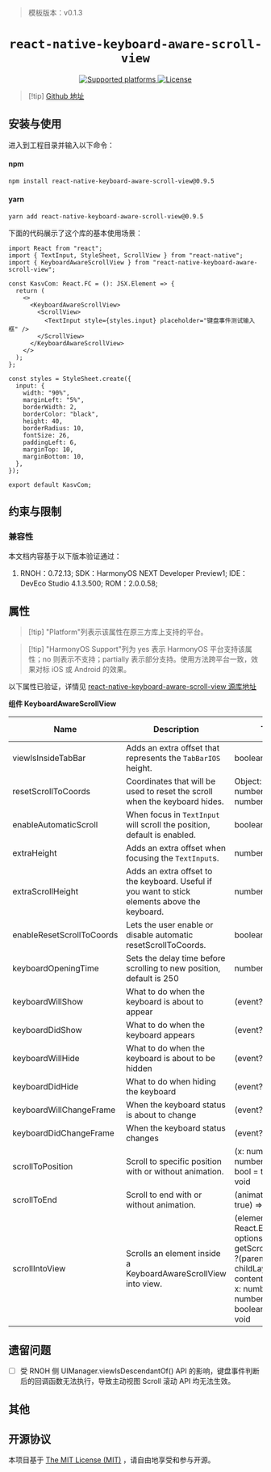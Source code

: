 > 模板版本：v0.1.3

<p align="center">
  <h1 align="center"> <code>react-native-keyboard-aware-scroll-view</code> </h1>
</p>
<p align="center">
    <a href="https://github.com/APSL/react-native-keyboard-aware-scroll-view">
        <img src="https://img.shields.io/badge/platforms-ios%20|%20android%20|%20web%20|%20harmony%20-lightgrey.svg" alt="Supported platforms" />
    </a>
    <a href="https://github.com/APSL/react-native-keyboard-aware-scroll-view/blob/master/README.md">
        <img src="https://img.shields.io/badge/license-MIT-green.svg" alt="License" />
    </a>
</p>

> [!tip] [Github 地址](https://github.com/APSL/react-native-keyboard-aware-scroll-view)

## 安装与使用

进入到工程目录并输入以下命令：

<!-- tabs:start -->

#### **npm**

```bash
npm install react-native-keyboard-aware-scroll-view@0.9.5
```

#### **yarn**

```bash
yarn add react-native-keyboard-aware-scroll-view@0.9.5
```

<!-- tabs:end -->

下面的代码展示了这个库的基本使用场景：

```tsx
import React from "react";
import { TextInput, StyleSheet, ScrollView } from "react-native";
import { KeyboardAwareScrollView } from "react-native-keyboard-aware-scroll-view";

const KasvCom: React.FC = (): JSX.Element => {
  return (
    <>
      <KeyboardAwareScrollView>
        <ScrollView>
          <TextInput style={styles.input} placeholder="键盘事件测试输入框" />
        </ScrollView>
      </KeyboardAwareScrollView>
    </>
  );
};

const styles = StyleSheet.create({
  input: {
    width: "90%",
    marginLeft: "5%",
    borderWidth: 2,
    borderColor: "black",
    height: 40,
    borderRadius: 10,
    fontSize: 26,
    paddingLeft: 6,
    marginTop: 10,
    marginBottom: 10,
  },
});

export default KasvCom;
```

## 约束与限制

### 兼容性

本文档内容基于以下版本验证通过：

1. RNOH：0.72.13; SDK：HarmonyOS NEXT Developer Preview1; IDE：DevEco Studio 4.1.3.500; ROM：2.0.0.58;

## 属性

> [!tip] "Platform"列表示该属性在原三方库上支持的平台。

> [!tip] "HarmonyOS Support"列为 yes 表示 HarmonyOS 平台支持该属性；no 则表示不支持；partially 表示部分支持。使用方法跨平台一致，效果对标 iOS 或 Android 的效果。

以下属性已验证，详情见 [react-native-keyboard-aware-scroll-view 源库地址](https://github.com/APSL/react-native-keyboard-aware-scroll-view)

**组件 KeyboardAwareScrollView**

| Name                      | Description                                                                                    | Type                                                                                                                                                             | Required | Platform | HarmonyOS Support |
| ------------------------- | ---------------------------------------------------------------------------------------------- | ---------------------------------------------------------------------------------------------------------------------------------------------------------------- | -------- | -------- | ----------------- |
| viewIsInsideTabBar        | Adds an extra offset that represents the `TabBarIOS` height.                                   | boolean                                                                                                                                                          | NO       | All      | NO                |
| resetScrollToCoords       | Coordinates that will be used to reset the scroll when the keyboard hides.                     | Object: {x: number, y: number}                                                                                                                                   | NO       | All      | NO                |
| enableAutomaticScroll     | When focus in `TextInput` will scroll the position, default is enabled.                        | boolean                                                                                                                                                          | NO       | All      | NO                |
| extraHeight               | Adds an extra offset when focusing the `TextInput`s.                                           | number                                                                                                                                                           | NO       | All      | NO                |
| extraScrollHeight         | Adds an extra offset to the keyboard. Useful if you want to stick elements above the keyboard. | number                                                                                                                                                           | NO       | All      | NO                |
| enableResetScrollToCoords | Lets the user enable or disable automatic resetScrollToCoords.                                 | boolean                                                                                                                                                          | NO       | All      | NO                |
| keyboardOpeningTime       | Sets the delay time before scrolling to new position, default is 250                           | number                                                                                                                                                           | NO       | IOS      | NO                |
| keyboardWillShow          | What to do when the keyboard is about to appear                                                | (event?) => void                                                                                                                                                 | NO       | IOS      | NO                |
| keyboardDidShow           | What to do when the keyboard appears                                                           | (event?) => void                                                                                                                                                 | NO       | All      | Yes               |
| keyboardWillHide          | What to do when the keyboard is about to be hidden                                             | (event?) => void                                                                                                                                                 | NO       | IOS      | NO                |
| keyboardDidHide           | What to do when hiding the keyboard                                                            | (event?) => void                                                                                                                                                 | NO       | All      | Yes               |
| keyboardWillChangeFrame   | When the keyboard status is about to change                                                    | (event?) => void                                                                                                                                                 | NO       | IOS      | NO                |
| keyboardDidChangeFrame    | When the keyboard status changes                                                               | (event?) => void                                                                                                                                                 | NO       | IOS      | NO                |
| scrollToPosition          | Scroll to specific position with or without animation.                                         | (x: number, y: number, animated: bool = true) => void                                                                                                            | NO       | All      | Yes               |
| scrollToEnd               | Scroll to end with or without animation.                                                       | (animated?: bool = true) => void                                                                                                                                 | NO       | All      | Yes               |
| scrollIntoView            | Scrolls an element inside a KeyboardAwareScrollView into view.                                 | (element: React.Element<\*>, options: { getScrollPosition: ?(parentLayout, childLayout, contentOffset) => { x: number, y: number, animated: boolean } }) => void | NO       | All      | NO                |

## 遗留问题

- [ ] 受 RNOH 侧 UIManager.viewIsDescendantOf() API 的影响，键盘事件判断后的回调函数无法执行，导致主动视图 Scroll 滚动 API 均无法生效。

## 其他

## 开源协议

本项目基于 [The MIT License (MIT)](https://github.com/meliorence/react-native-render-html/blob/master/LICENSE) ，请自由地享受和参与开源。
